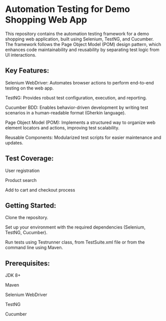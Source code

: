 # Automation Testing for Demo Shopping Web App
This repository contains the automation testing framework for a demo shopping web application, built using Selenium, TestNG, and Cucumber. The framework follows the Page Object Model (POM) design pattern, which enhances code maintainability and reusability by separating test logic from UI interactions.

## Key Features:
Selenium WebDriver: Automates browser actions to perform end-to-end testing on the web app. 

TestNG: Provides robust test configuration, execution, and reporting.

Cucumber BDD: Enables behavior-driven development by writing test scenarios in a human-readable format (Gherkin language).

Page Object Model (POM): Implements a structured way to organize web element locators and actions, improving test scalability.

Reusable Components: Modularized test scripts for easier maintenance and updates.

## Test Coverage:
User registration

Product search

Add to cart and checkout process

## Getting Started:
Clone the repository.

Set up your environment with the required dependencies (Selenium, TestNG, Cucumber).

Run tests using Testrunner class, from TestSuite.xml file or from the command line using Maven.

## Prerequisites:
JDK 8+

Maven

Selenium WebDriver

TestNG

Cucumber

